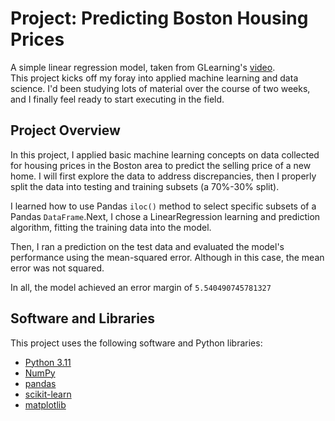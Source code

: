 # Project: Predicting Boston Housing Prices

A simple linear regression model, taken from GLearning's [video](https://youtu.be/zrzXN_gib3A). \
This project kicks off my foray into applied machine learning and data science. I'd been studying lots of material over the course of two weeks, and I finally feel ready to start executing in the field.

## Project Overview

In this project, I applied basic machine learning concepts on data collected for housing prices in the Boston area to predict the selling price of a new home. I will first explore the data to address discrepancies, then I properly split the data into testing and training subsets (a 70%-30% split).

I learned how to use Pandas `iloc()` method to select specific subsets of a Pandas `DataFrame`.Next, I chose a LinearRegression learning and prediction algorithm, fitting the training data into the model.

Then, I ran a prediction on the test data and evaluated the model's performance using the mean-squared error. Although in this case, the mean error was not squared.

In all, the model achieved an error margin of `5.540490745781327`

## Software and Libraries

This project uses the following software and Python libraries:

- [Python 3.11](https://www.python.org/downloads/release/python-3112//)
- [NumPy](http://www.numpy.org/)
- [pandas](http://pandas.pydata.org/)
- [scikit-learn](http://scikit-learn.org/stable/)
- [matplotlib](http://matplotlib.org/)
